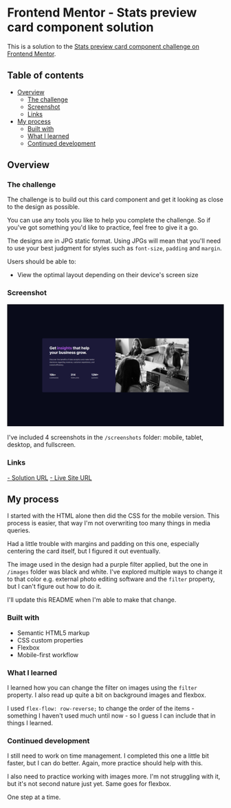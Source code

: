 # Frontend Mentor - Stats preview card component solution

This is a solution to the [Stats preview card component challenge on Frontend Mentor](https://www.frontendmentor.io/challenges/stats-preview-card-component-8JqbgoU62). 

## Table of contents

- [Overview](#overview)
  - [The challenge](#the-challenge)
  - [Screenshot](#screenshot)
  - [Links](#links)
- [My process](#my-process)
  - [Built with](#built-with)
  - [What I learned](#what-i-learned)
  - [Continued development](#continued-development)
 
## Overview

### The challenge

The challenge is to build out this card component and get it looking as close to the design as possible.

You can use any tools you like to help you complete the challenge. So if you've got something you'd like to practice, feel free to give it a go.

The designs are in JPG static format. Using JPGs will mean that you'll need to use your best judgment for styles such as `font-size`, `padding` and `margin`. 

Users should be able to:

- View the optimal layout depending on their device's screen size

### Screenshot

![](./screenshots/stats-preview-card-component-fullscreen.png)

I've included 4 screenshots in the `/screenshots` folder: mobile, tablet, desktop, and fullscreen.

### Links

[- Solution URL](https://www.frontendmentor.io/solutions/mobilefirst-solution-using-bem-naming-convention-and-flexbox-jkG0sHcID)
[- Live Site URL](https://victor-nyagudi.github.io/stats-preview-card-component/)

## My process

I started with the HTML alone then did the CSS for the mobile version. This process is easier, that way I'm not 
overwriting too many things in media queries. 

Had a little trouble with margins and padding on this one, especially centering the card itself, but I figured
it out eventually.

The image used in the design had a purple filter applied, but the one in `/images` folder was black and white.
I've explored multiple ways to change it to that color e.g. external photo editing software and the 
`filter` property, but I can't figure out how to do it.

I'll update this README when I'm able to make that change. 

### Built with

- Semantic HTML5 markup
- CSS custom properties
- Flexbox
- Mobile-first workflow

### What I learned

I learned how you can change the filter on images using the `filter` property. I also read up quite a bit
on background images and flexbox. 

I used `flex-flow: row-reverse;` to change the order of the items - something I haven't used much until now - so I guess I can include that in things I learned.

### Continued development

I still need to work on time management. I completed this one a little bit faster, but I can do better. Again,
more practice should help with this. 

I also need to practice working with images more. I'm not struggling with it, but it's not second nature just yet.
Same goes for flexbox. 

One step at a time. 